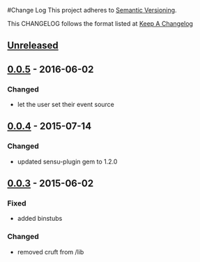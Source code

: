 #Change Log
This project adheres to [Semantic Versioning](http://semver.org/).

This CHANGELOG follows the format listed at [Keep A Changelog](http://keepachangelog.com/)

## [Unreleased]

## [0.0.5] - 2016-06-02
### Changed
- let the user set their event source

## [0.0.4] - 2015-07-14
### Changed
- updated sensu-plugin gem to 1.2.0

## [0.0.3] - 2015-06-02
### Fixed
- added binstubs

### Changed
- removed cruft from /lib

[Unreleased]: https://github.com/sensu-plugins/sensu-plugins-datadog/compare/0.0.5...HEAD
[0.0.5]: https://github.com/sensu-plugins/sensu-plugins-datadog/compare/0.0.4...0.0.5
[0.0.4]: https://github.com/sensu-plugins/sensu-plugins-datadog/compare/0.0.3...0.0.4
[0.0.3]: https://github.com/sensu-plugins/sensu-plugins-datadog/compare/0.0.2...0.0.3
[0.0.2]: https://github.com/sensu-plugins/sensu-plugins-datadog/compare/0.0.1...0.0.2
